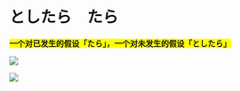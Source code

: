 # としたら　たら

**<span style="background-color: yellow;">一个对已发生的假设「たら」，一个对未发生的假设「としたら」</span>**

![](image-20250225203411.png)

![](image-20250225203532.png)